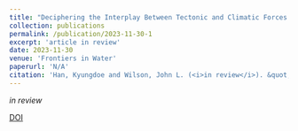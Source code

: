 ```yaml
---
title: "Deciphering the Interplay Between Tectonic and Climatic Forces on Hydrologic Connectivity in the Evolving Landscapes"
collection: publications
permalink: /publication/2023-11-30-1
excerpt: 'article in review'
date: 2023-11-30
venue: 'Frontiers in Water'
paperurl: 'N/A'
citation: 'Han, Kyungdoe and Wilson, John L. (<i>in review</i>). &quot;Deciphering the Interplay Between Tectonic and Climatic Forces on Hydrologic Connectivity in the Evolving Landscapes.&quot; <i>Frontiers in Water</i>.'
---
```

<i>in review</i>

[DOI](N/A)

